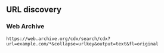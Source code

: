 ## URL discovery

### Web Archive

``https://web.archive.org/cdx/search/cdx?url=example.com/*&collapse=urlkey&output=text&fl=original``

